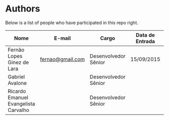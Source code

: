 Authors
=======

Below is a list of people who have participated in this repo right.

Nome                                  |  E-mail                          |  Cargo                       | Data de Entrada | Data de Saída  | Empresa 
------------------------------------- | -------------------------------- | ---------------------------- | --------------- | -------------- | --------------------
Fernão Lopes Ginez de Lara            | fernao@gmail.com                 | Desenvolvedor Sênior         | 15/09/2015      | Atuando        | HEPTA
Gabriel Avalone                       |                                  | Desenvolvedor Sênior         |                 |                | UFABC - LABLIVRE
Ricardo Emanuel Evangelista Carvalho  |                                  | Desenvolvedor Sênior         |                 |                | HEPTA
   
